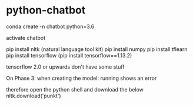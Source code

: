# python-chatbot

conda create -n chatbot python=3.6

activate chatbot

pip install nltk (natural language tool kit)
pip install numpy
pip install tflearn
pip install tensorflow (pip install tensorflow==1.13.2)

tensorflow 2.0 or upwards don't have some stuff

On Phase 3: when creating the model: running shows an error

therefore open the python shell and download the below
nltk.download('punkt')
